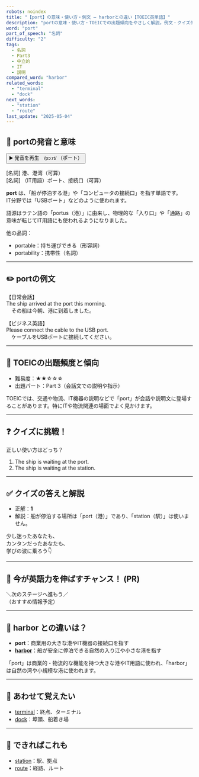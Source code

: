 ```yaml
---
robots: noindex
title: "【port】の意味・使い方・例文 ― harborとの違い【TOEIC英単語】"
description: "portの意味・使い方・TOEICでの出題傾向をやさしく解説。例文・クイズ付きでharborとの違いもわかりやすく学べます。"
word: "port"
part_of_speech: "名詞"
difficulty: "2"
tags:
  - 名詞
  - Part3
  - 中立的
  - IT
  - 説明
compared_word: "harbor"
related_words:
  - "terminal"
  - "dock"
next_words:
  - "station"
  - "route"
last_update: "2025-05-04"
---
```


## 🔰 portの発音と意味

<button class="play-audio" onclick="playTTS('port')">
  <span class="play-audio-main">
    ▶️ 発音を再生　/pɔːrt/
  </span>
  <span class="play-audio-sub">
    （ポート）
  </span>
</button>

[名詞] 港、港湾（可算）  
[名詞] （IT用語）ポート、接続口（可算）

**port** は、「船が停泊する港」や「コンピュータの接続口」を指す単語です。  
IT分野では「USBポート」などのように使われます。

語源はラテン語の「portus（港）」に由来し、物理的な「入り口」や「通路」の意味が転じてIT用語にも使われるようになりました。

他の品詞：  
- portable：持ち運びできる（形容詞）
- portability：携帯性（名詞）

---

## ✏️ portの例文

【日常会話】  
The ship arrived at the port this morning.  
　その船は今朝、港に到着しました。

【ビジネス英語】  
Please connect the cable to the USB port.  
　ケーブルをUSBポートに接続してください。

---

## 🎯 TOEICの出題頻度と傾向

- 難易度：★★☆☆☆
- 出題パート：Part 3（会話文での説明や指示）

TOEICでは、交通や物流、IT機器の説明などで「port」が会話や説明文に登場することがあります。特にITや物流関連の場面でよく見かけます。

---

## ❓ クイズに挑戦！

正しい使い方はどっち？

1. The ship is waiting at the port.  
2. The ship is waiting at the station.

---

## ✅ クイズの答えと解説

- 正解：**1**
- 解説：船が停泊する場所は「port（港）」であり、「station（駅）」は使いません。

少し迷ったあなたも、  
カンタンだったあなたも、  
学びの波に乗ろう👇️

---

## 🚀 今が英語力を伸ばすチャンス！ (PR)

<div class="info-center">
＼次のステージへ進もう／<br>  
（おすすめ情報予定）
</div>

---

## 🤔  harbor との違いは？

- **port**：商業用の大きな港やIT機器の接続口を指す
- **[harbor](/word/harbor/)**：船が安全に停泊できる自然の入り江や小さな港を指す

「port」は商業的・物流的な機能を持つ大きな港やIT用語に使われ、「harbor」は自然の湾や小規模な港に使われます。

---

## 🧩 あわせて覚えたい

- [terminal](/word/terminal/)：終点、ターミナル
- [dock](/word/dock/)：埠頭、船着き場

---

## 📖 できればこれも

- [station](/word/station/)：駅、拠点
- [route](/word/route/)：経路、ルート

<!-- cvid: aid01_bid07 -->

